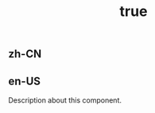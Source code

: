 ﻿---
order: 0
title:
  zh-CN: 图例
  en-US: Legend
---

## zh-CN



## en-US

Description about this component.
